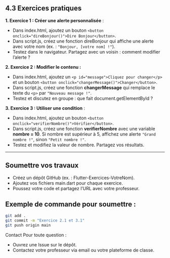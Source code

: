 ## 4.3 Exercices pratiques

**1. Exercice 1 : Créer une alerte personnalisée** :

- Dans index.html, ajoutez un bouton `<button onclick="direBonjour()">Dire Bonjour</button>`. 
- Dans script.js, créez une fonction direBonjour qui affiche une alerte avec votre nom (ex. : `"Bonjour, [votre nom] !"`). 
- Testez dans le navigateur. Partagez avec un voisin : comment modifier l’alerte ?

**2. Exercice 2 : Modifier le contenu :**

- Dans index.html, ajoutez un `<p id="message">Cliquez pour changer</p>` et un bouton `<button onclick="changerMessage()">Changer</button>`. 
- Dans script.js, créez une fonction **changerMessage** qui remplace le texte du `<p>` par `"Nouveau message !"`. 
- Testez et discutez en groupe : que fait document.getElementById ?

**3. Exercice 3 : Utiliser une condition** :

- Dans index.html, ajoutez un bouton `<button onclick="verifierNombre()">Vérifier</button>`. 
- Dans script.js, créez une fonction **verifierNombre** avec une variable **nombre = 10**. Si nombre est supérieur à 5, affichez une alerte `"Grand nombre !"`, sinon `"Petit nombre !"`. 
- Testez et modifiez la valeur de nombre. Partagez vos résultats. 

---

## Soumettre vos travaux

- Créez un dépôt GitHub (ex. : Flutter-Exercices-VotreNom). 
- Ajoutez vos fichiers main.dart pour chaque exercice. 
- Poussez votre code et partagez l’URL avec votre professeur. 

## Exemple de commande pour soumettre :

```bash
git add . 
git commit -m "Exercice 2.1 et 3.1" 
git push origin main
```

Contact
Pour toute question :
- Ouvrez une Issue sur le dépôt. 
- Contactez votre professeur via email ou votre plateforme de classe. 
